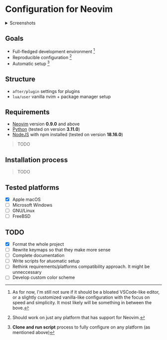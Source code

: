 # Configuration for Neovim

<details>
  <summary>Screenshots</summary>
    <img width="2168" alt="README" src="./docs/screenshots/README.png">
    <img width="2168" alt="nvim-dap for NodeJS" src="./docs/screenshots/debugger.png">
    <img width="2168" alt="OCaml with search by keyword" src="./docs/screenshots/ocaml.png">
    <img width="2168" alt="C++ with diagnostics from LSP" src="./docs/screenshots/cpp.png">
</details>

## Goals
* Full-fledged development environment [^1]
* Reproducible configuration [^2]
* Automatic setup [^3]

## Structure
* `after/plugin` settings for plugins
* `lua/user` vanilla nvim + package manager setup

## Requirements
* [Neovim](https://github.com/neovim/neovim) version __0.9.0__ and above
* [Python](https://www.python.org) (tested on version __3.11.0__)
* [NodeJS](https://nodejs.org/en) with npm installed (tested on version __18.16.0__)
> TODO

## Installation process
> TODO

## Tested platforms
- [x] Apple macOS
- [ ] Microsoft Windows
- [ ] GNU/Linux
- [ ] FreeBSD

## TODO
- [x] Format the whole project
- [ ] Rewrite keymaps so that they make more sense
- [ ] Complete documentation
- [ ] Write scripts for atuomatic setup
- [ ] Rethink requirements/platforms compatibility approach. It might be unneccessary
- [ ] Develop custom color scheme

[^1]: As for now, I'm still not sure if it should be a bloated VSCode-like editor, or a slightly
customized vanilla-like configuration with the focus on speed and simplicity. It most likely will
be something in between the bove.
[^2]: Should work on just any platform that has support for Neovim.
[^3]: __Clone and run script__ process to fully configure on any platform (as mentioned above)
